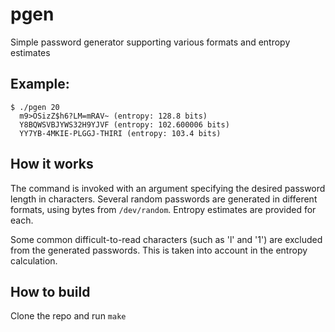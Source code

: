 # pgen

Simple password generator supporting various formats and entropy estimates

## Example:

```
$ ./pgen 20
  m9>OSizZ$h6?LM=mRAV~ (entropy: 128.8 bits)
  Y8BQWSVBJYWS32H9YJVF (entropy: 102.600006 bits)
  YY7YB-4MKIE-PLGGJ-THIRI (entropy: 103.4 bits)
```

## How it works

The command is invoked with an argument specifying the desired password length in characters.  Several random passwords are generated in different formats, using bytes from `/dev/random`.  Entropy estimates are provided for each.

Some common difficult-to-read characters (such as 'l' and '1') are excluded from the generated passwords.  This is taken into account in the entropy calculation.

## How to build

Clone the repo and run `make`
